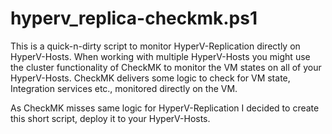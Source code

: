 # hyperv_replica-checkmk.ps1

This is a quick-n-dirty script to monitor HyperV-Replication directly on HyperV-Hosts.
When working with multiple HyperV-Hosts you might use the cluster functionality of CheckMK to monitor the VM states on all of your HyperV-Hosts.
CheckMK delivers some logic to check for VM state, Integration services etc., monitored directly on the VM.

As CheckMK misses same logic for HyperV-Replication I decided to create this short script, deploy it to your HyperV-Hosts.
